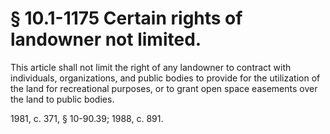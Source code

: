 # § 10.1-1175 Certain rights of landowner not limited.

<p>This article shall not limit the right of any landowner to contract with individuals, organizations, and public bodies to provide for the utilization of the land for recreational purposes, or to grant open space easements over the land to public bodies.</p><p>1981, c. 371, § 10-90.39; 1988, c. 891.</p>